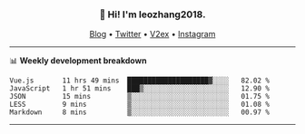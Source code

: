 <h3 align="center">👋 Hi! I'm leozhang2018.</h3>
<p align="center">
  <a href="https://code.leozhang2018.me">Blog</a> •
  <a href="https://twitter.com/leozhang2018">Twitter</a> •
  <a href="https://www.v2ex.com/member/leozhang">V2ex</a> •
  <a href="https://www.instagram.com/leozhanghere">Instagram</a>
</p>

-------

📊 **Weekly development breakdown**
<!--START_SECTION:waka-->
```text
Vue.js       11 hrs 49 mins  ████████████████████▓░░░░   82.02 % 
JavaScript   1 hr 51 mins    ███▒░░░░░░░░░░░░░░░░░░░░░   12.90 % 
JSON         15 mins         ▒░░░░░░░░░░░░░░░░░░░░░░░░   01.75 % 
LESS         9 mins          ▒░░░░░░░░░░░░░░░░░░░░░░░░   01.08 % 
Markdown     8 mins          ▒░░░░░░░░░░░░░░░░░░░░░░░░   00.97 % 
```
<!--END_SECTION:waka-->
-------
